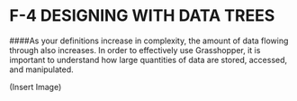# F-4 DESIGNING WITH DATA TREES

####As your definitions increase in complexity, the amount of data flowing through also increases. In order to effectively use Grasshopper, it is important to understand how large quantities of data are stored, accessed, and manipulated.

(Insert Image)

